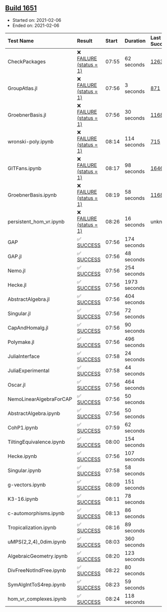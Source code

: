 ## [Build 1651](https://oscarci.mathematik.uni-kl.de/job/oscar-stable/1651/)

* Started on: 2021-02-06
* Ended on: 2021-02-06

| Test Name    | Result | Start | Duration | Last Success | First Failure |
|:-------------|:-------|:------|:---------|:-------------|:--------------|
| CheckPackages | ❌ [FAILURE (status = 1)](https://oscarci.mathematik.uni-kl.de/job/oscar-stable/1651/artifact/logs/build-1651/CheckPackages.log) | 07:55 | 62 seconds | [1263](https://oscarci.mathematik.uni-kl.de/job/oscar-stable/1263/) | [1264](https://oscarci.mathematik.uni-kl.de/job/oscar-stable/1264/) |
| GroupAtlas.jl | ❌ [FAILURE (status = 1)](https://oscarci.mathematik.uni-kl.de/job/oscar-stable/1651/artifact/logs/build-1651/GroupAtlas.jl.log) | 07:56 | 3 seconds | [871](https://oscarci.mathematik.uni-kl.de/job/oscar-stable/871/) | [872](https://oscarci.mathematik.uni-kl.de/job/oscar-stable/872/) |
| GroebnerBasis.jl | ❌ [FAILURE (status = 1)](https://oscarci.mathematik.uni-kl.de/job/oscar-stable/1651/artifact/logs/build-1651/GroebnerBasis.jl.log) | 07:56 | 30 seconds | [1168](https://oscarci.mathematik.uni-kl.de/job/oscar-stable/1168/) | [1169](https://oscarci.mathematik.uni-kl.de/job/oscar-stable/1169/) |
| wronski-poly.ipynb | ❌ [FAILURE (status = 1)](https://oscarci.mathematik.uni-kl.de/job/oscar-stable/1651/artifact/logs/build-1651/wronski-poly.ipynb.log) | 08:14 | 114 seconds | [715](https://oscarci.mathematik.uni-kl.de/job/oscar-stable/715/) | [716](https://oscarci.mathematik.uni-kl.de/job/oscar-stable/716/) |
| GITFans.ipynb | ❌ [FAILURE (status = 1)](https://oscarci.mathematik.uni-kl.de/job/oscar-stable/1651/artifact/logs/build-1651/GITFans.ipynb.log) | 08:17 | 98 seconds | [1646](https://oscarci.mathematik.uni-kl.de/job/oscar-stable/1646/) | [1647](https://oscarci.mathematik.uni-kl.de/job/oscar-stable/1647/) |
| GroebnerBasis.ipynb | ❌ [FAILURE (status = 1)](https://oscarci.mathematik.uni-kl.de/job/oscar-stable/1651/artifact/logs/build-1651/GroebnerBasis.ipynb.log) | 08:19 | 58 seconds | [1168](https://oscarci.mathematik.uni-kl.de/job/oscar-stable/1168/) | [1169](https://oscarci.mathematik.uni-kl.de/job/oscar-stable/1169/) |
| persistent_hom_vr.ipynb | ❌ [FAILURE (status = 1)](https://oscarci.mathematik.uni-kl.de/job/oscar-stable/1651/artifact/logs/build-1651/persistent_hom_vr.ipynb.log) | 08:26 | 16 seconds | unknown | unknown |
| GAP | ✅ [SUCCESS](https://oscarci.mathematik.uni-kl.de/job/oscar-stable/1651/artifact/logs/build-1651/GAP.log) | 07:56 | 174 seconds |  |  |
| GAP.jl | ✅ [SUCCESS](https://oscarci.mathematik.uni-kl.de/job/oscar-stable/1651/artifact/logs/build-1651/GAP.jl.log) | 07:56 | 48 seconds |  |  |
| Nemo.jl | ✅ [SUCCESS](https://oscarci.mathematik.uni-kl.de/job/oscar-stable/1651/artifact/logs/build-1651/Nemo.jl.log) | 07:56 | 254 seconds |  |  |
| Hecke.jl | ✅ [SUCCESS](https://oscarci.mathematik.uni-kl.de/job/oscar-stable/1651/artifact/logs/build-1651/Hecke.jl.log) | 07:56 | 1973 seconds |  |  |
| AbstractAlgebra.jl | ✅ [SUCCESS](https://oscarci.mathematik.uni-kl.de/job/oscar-stable/1651/artifact/logs/build-1651/AbstractAlgebra.jl.log) | 07:56 | 404 seconds |  |  |
| Singular.jl | ✅ [SUCCESS](https://oscarci.mathematik.uni-kl.de/job/oscar-stable/1651/artifact/logs/build-1651/Singular.jl.log) | 07:56 | 72 seconds |  |  |
| CapAndHomalg.jl | ✅ [SUCCESS](https://oscarci.mathematik.uni-kl.de/job/oscar-stable/1651/artifact/logs/build-1651/CapAndHomalg.jl.log) | 07:56 | 90 seconds |  |  |
| Polymake.jl | ✅ [SUCCESS](https://oscarci.mathematik.uni-kl.de/job/oscar-stable/1651/artifact/logs/build-1651/Polymake.jl.log) | 07:56 | 496 seconds |  |  |
| JuliaInterface | ✅ [SUCCESS](https://oscarci.mathematik.uni-kl.de/job/oscar-stable/1651/artifact/logs/build-1651/JuliaInterface.log) | 07:58 | 24 seconds |  |  |
| JuliaExperimental | ✅ [SUCCESS](https://oscarci.mathematik.uni-kl.de/job/oscar-stable/1651/artifact/logs/build-1651/JuliaExperimental.log) | 07:58 | 44 seconds |  |  |
| Oscar.jl | ✅ [SUCCESS](https://oscarci.mathematik.uni-kl.de/job/oscar-stable/1651/artifact/logs/build-1651/Oscar.jl.log) | 07:56 | 464 seconds |  |  |
| NemoLinearAlgebraForCAP | ✅ [SUCCESS](https://oscarci.mathematik.uni-kl.de/job/oscar-stable/1651/artifact/logs/build-1651/NemoLinearAlgebraForCAP.log) | 07:56 | 50 seconds |  |  |
| AbstractAlgebra.ipynb | ✅ [SUCCESS](https://oscarci.mathematik.uni-kl.de/job/oscar-stable/1651/artifact/logs/build-1651/AbstractAlgebra.ipynb.log) | 07:56 | 50 seconds |  |  |
| CohP1.ipynb | ✅ [SUCCESS](https://oscarci.mathematik.uni-kl.de/job/oscar-stable/1651/artifact/logs/build-1651/CohP1.ipynb.log) | 07:59 | 62 seconds |  |  |
| TiltingEquivalence.ipynb | ✅ [SUCCESS](https://oscarci.mathematik.uni-kl.de/job/oscar-stable/1651/artifact/logs/build-1651/TiltingEquivalence.ipynb.log) | 08:00 | 154 seconds |  |  |
| Hecke.ipynb | ✅ [SUCCESS](https://oscarci.mathematik.uni-kl.de/job/oscar-stable/1651/artifact/logs/build-1651/Hecke.ipynb.log) | 07:56 | 107 seconds |  |  |
| Singular.ipynb | ✅ [SUCCESS](https://oscarci.mathematik.uni-kl.de/job/oscar-stable/1651/artifact/logs/build-1651/Singular.ipynb.log) | 07:58 | 58 seconds |  |  |
| g-vectors.ipynb | ✅ [SUCCESS](https://oscarci.mathematik.uni-kl.de/job/oscar-stable/1651/artifact/logs/build-1651/g-vectors.ipynb.log) | 08:09 | 151 seconds |  |  |
| K3-16.ipynb | ✅ [SUCCESS](https://oscarci.mathematik.uni-kl.de/job/oscar-stable/1651/artifact/logs/build-1651/K3-16.ipynb.log) | 08:11 | 78 seconds |  |  |
| c-automorphisms.ipynb | ✅ [SUCCESS](https://oscarci.mathematik.uni-kl.de/job/oscar-stable/1651/artifact/logs/build-1651/c-automorphisms.ipynb.log) | 08:13 | 86 seconds |  |  |
| Tropicalization.ipynb | ✅ [SUCCESS](https://oscarci.mathematik.uni-kl.de/job/oscar-stable/1651/artifact/logs/build-1651/Tropicalization.ipynb.log) | 08:16 | 89 seconds |  |  |
| uMPS(2,2,4)_0dim.ipynb | ✅ [SUCCESS](https://oscarci.mathematik.uni-kl.de/job/oscar-stable/1651/artifact/logs/build-1651/uMPS-2-2-4-_0dim.ipynb.log) | 08:03 | 360 seconds |  |  |
| AlgebraicGeometry.ipynb | ✅ [SUCCESS](https://oscarci.mathematik.uni-kl.de/job/oscar-stable/1651/artifact/logs/build-1651/AlgebraicGeometry.ipynb.log) | 08:20 | 123 seconds |  |  |
| DivFreeNotIndFree.ipynb | ✅ [SUCCESS](https://oscarci.mathematik.uni-kl.de/job/oscar-stable/1651/artifact/logs/build-1651/DivFreeNotIndFree.ipynb.log) | 08:22 | 80 seconds |  |  |
| SymAlgIntToS4rep.ipynb | ✅ [SUCCESS](https://oscarci.mathematik.uni-kl.de/job/oscar-stable/1651/artifact/logs/build-1651/SymAlgIntToS4rep.ipynb.log) | 08:23 | 59 seconds |  |  |
| hom_vr_complexes.ipynb | ✅ [SUCCESS](https://oscarci.mathematik.uni-kl.de/job/oscar-stable/1651/artifact/logs/build-1651/hom_vr_complexes.ipynb.log) | 08:24 | 118 seconds |  |  |
